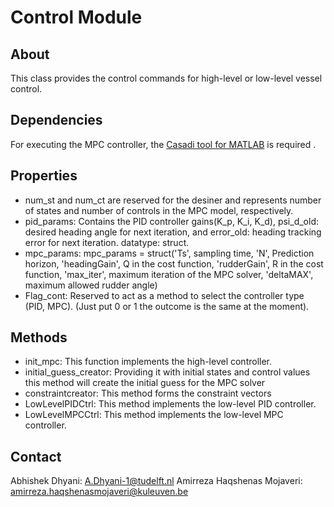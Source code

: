 # Control Module

## About

This class provides the control commands for high-level or low-level vessel control.

## Dependencies

For executing the MPC controller, the [Casadi tool for MATLAB](https://web.casadi.org/) is required .

## Properties
 - num_st and num_ct are reserved for the desiner and represents number of states and number of controls in the MPC model, respectively.
- pid_params: Contains the PID controller gains(K_p, K_i, K_d), psi_d_old: desired heading angle for next iteration, and
 error_old: heading tracking error for next iteration. datatype: struct. 
- mpc_params: mpc_params = struct('Ts', sampling time, 'N', Prediction horizon, 'headingGain', Q in the cost function, 'rudderGain', R in the cost function, 'max_iter', maximum iteration of the MPC solver, 'deltaMAX', maximum allowed rudder angle)
- Flag_cont: Reserved to act as a method to select the controller type (PID, MPC). (Just put 0 or 1 the outcome is the same at the moment).

## Methods

- init_mpc: This function implements the high-level controller.
- initial_guess_creator: Providing it with initial states and control values this method will create the initial guess for the MPC solver
- constraintcreator: This method forms the constraint vectors
- LowLevelPIDCtrl: This method implements the low-level PID controller.
- LowLevelMPCCtrl: This method implements the low-level MPC controller.
   
## Contact

Abhishek Dhyani: <A.Dhyani-1@tudelft.nl>
Amirreza Haqshenas Mojaveri: <amirreza.haqshenasmojaveri@kuleuven.be>
